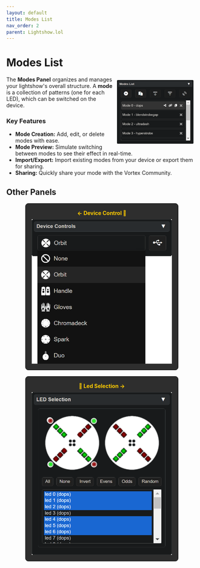 ```yaml
---
layout: default
title: Modes List
nav_order: 2
parent: Lightshow.lol
---
```

<style>
  .panel-grid {
    display: grid;
    grid-template-columns: repeat(auto-fit, minmax(200px, 1fr));
    gap: 16px;
    margin: 0 auto;
    max-width: 80%;
  }

  .panel-link {
    background-color: #2e2e2e;
    border-radius: 8px;
    text-decoration: none;
    color: #ffffff;
    padding: 16px;
    display: flex;
    flex-direction: column;
    align-items: center;
    transition: transform 0.2s;
    border: 1px solid #080808;
  }

  .panel-link:hover {
    transform: scale(1.02);
  }

  .panel-title {
    margin-bottom: 8px;
    font-weight: bold;
    color: #ffcc00;
  }

  .panel-img {
    max-width: 100%;
  }
</style>
# Modes List

<img style="float:right;max-width:40%;margin:10px;" src="assets/images/lightshow-lol-modes.png">

The **Modes Panel** organizes and manages your lightshow's overall structure. A **mode** is a collection of patterns (one for each LED), which can be switched on the device.

### Key Features

- **Mode Creation:** Add, edit, or delete modes with ease.
- **Mode Preview:** Simulate switching between modes to see their effect in real-time.
- **Import/Export:** Import existing modes from your device or export them for sharing.
- **Sharing:** Quickly share your mode with the Vortex Community.

## Other Panels

<div class="panel-grid">
  <a href="lightshow_lol_device_controls.html" class="panel-link">
    <span class="panel-title">← Device Control 🔗</span>
    <img src="assets/images/lightshow-lol-device.png" class="panel-img">
  </a>
  <a href="lightshow_lol_led_selection.html" class="panel-link">
    <span class="panel-title">🔗 Led Selection →</span>
    <img src="assets/images/lightshow-lol-led-select.png" class="panel-img">
  </a>
</div>

